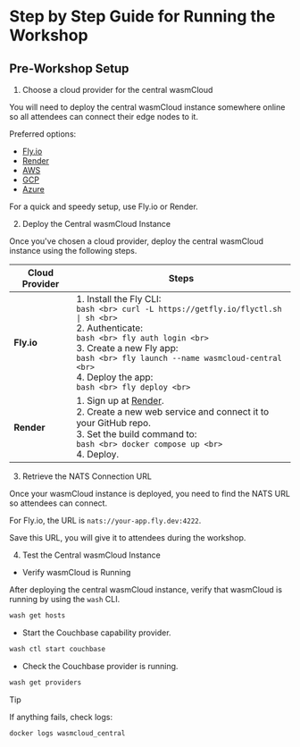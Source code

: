 # Step by Step Guide for Running the Workshop

## Pre-Workshop Setup

1. Choose a cloud provider for the central wasmCloud

You will need to deploy the central wasmCloud instance somewhere online so all attendees can connect their edge nodes to it.

Preferred options:

* [Fly.io](https://fly.io)
* [Render](https://render.com)
* [AWS](https://aws.amazon.com)
* [GCP](https://cloud.google.com)
* [Azure](https://azure.microsoft.com)

For a quick and speedy setup, use Fly.io or Render.

2. Deploy the Central wasmCloud Instance

Once you've chosen a cloud provider, deploy the central wasmCloud instance using the following steps.

| Cloud Provider | Steps |
|----------------|-------|
| **Fly.io**     | 1. Install the Fly CLI: <br> ```bash <br> curl -L https://getfly.io/flyctl.sh \| sh <br> ``` <br> 2. Authenticate: <br> ```bash <br> fly auth login <br> ``` <br> 3. Create a new Fly app: <br> ```bash <br> fly launch --name wasmcloud-central <br> ``` <br> 4. Deploy the app: <br> ```bash <br> fly deploy <br> ``` |
| **Render**     | 1. Sign up at [Render](https://render.com). <br> 2. Create a new web service and connect it to your GitHub repo. <br> 3. Set the build command to: <br> ```bash <br> docker compose up <br> ``` <br> 4. Deploy. |

3. Retrieve the NATS Connection URL

Once your wasmCloud instance is deployed, you need to find the NATS URL so attendees can connect.

For Fly.io, the URL is `nats://your-app.fly.dev:4222`.

Save this URL, you will give it to attendees during the workshop.

4. Test the Central wasmCloud Instance

- Verify wasmCloud is Running

After deploying the central wasmCloud instance, verify that wasmCloud is running by using the `wash` CLI.

```bash
wash get hosts
```

- Start the Couchbase capability provider.

```bash
wash ctl start couchbase
```

- Check the Couchbase provider is running.

```bash
wash get providers
```

> [!TIP]
> If anything fails, check logs:

```bash
docker logs wasmcloud_central
```
